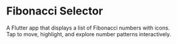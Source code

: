 # Fibonacci Selector

A Flutter app that displays a list of Fibonacci numbers with icons.  
Tap to move, highlight, and explore number patterns interactively.
